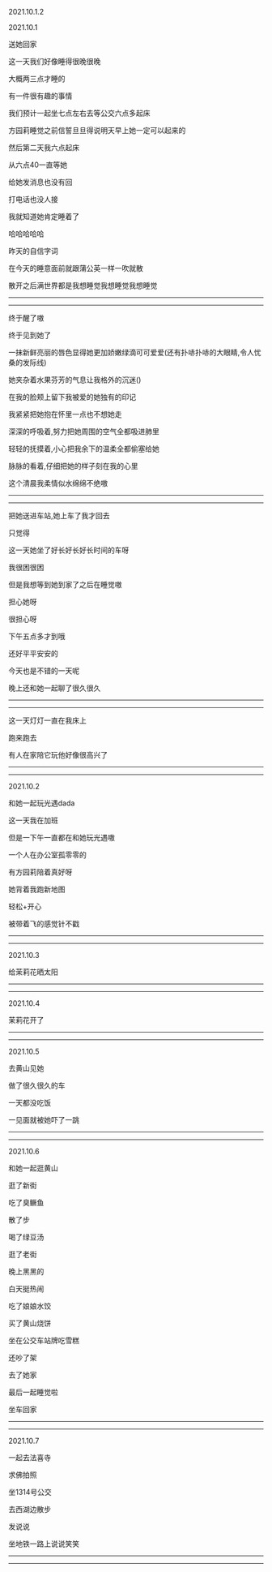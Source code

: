 2021.10.1.2

2021.10.1

送她回家

这一天我们好像睡得很晚很晚

大概两三点才睡的

有一件很有趣的事情

我们预计一起坐七点左右去等公交六点多起床

方园莉睡觉之前信誓旦旦得说明天早上她一定可以起来的

然后第二天我六点起床

从六点40一直等她

给她发消息也没有回

打电话也没人接

我就知道她肯定睡着了

哈哈哈哈哈

昨天的自信字词

在今天的睡意面前就跟蒲公英一样一吹就散

散开之后满世界都是我想睡觉我想睡觉我想睡觉

-----

------

终于醒了嗷

终于见到她了

一抹新鲜亮丽的唇色显得她更加娇嫩绿滴可可爱爱(还有扑哧扑哧的大眼睛,令人忧桑的发际线)

她夹杂着水果芬芳的气息让我格外的沉迷()

在我的脸颊上留下我被爱的她独有的印记

我紧紧把她抱在怀里一点也不想她走

深深的呼吸着,努力把她周围的空气全都吸进肺里

轻轻的抚摸着,小心把我余下的温柔全都偷塞给她

脉脉的看着,仔细把她的样子刻在我的心里

这个清晨我柔情似水绵绵不绝嗷

-----

---

把她送进车站,她上车了我才回去

只觉得

这一天她坐了好长好长好长时间的车呀

我很困很困

但是我想等到她到家了之后在睡觉嗷

担心她呀

很担心呀

下午五点多才到哦

还好平平安安的

今天也是不错的一天呢

晚上还和她一起聊了很久很久

-----

-------

这一天灯灯一直在我床上

跑来跑去

有人在家陪它玩他好像很高兴了

------

-----

2021.10.2

和她一起玩光遇dada

这一天我在加班

但是一下午一直都在和她玩光遇嗷

一个人在办公室孤零零的

有方园莉陪着真好呀

她背着我跑新地图

轻松+开心

被带着飞的感觉针不戳

------

-----

2021.10.3

给茉莉花晒太阳

-------

---------

2021.10.4

茉莉花开了

----------

------------

2021.10.5

去黄山见她

做了很久很久的车

一天都没吃饭

一见面就被她吓了一跳



---------

---------

2021.10.6

和她一起逛黄山

逛了新街

吃了臭鳜鱼

散了步

喝了绿豆汤

逛了老街

晚上黑黑的

白天挺热闹

吃了娘娘水饺

买了黄山烧饼

坐在公交车站牌吃雪糕

还吵了架

去了她家

最后一起睡觉啦

坐车回家

------

----

2021.10.7

一起去法喜寺

求佛拍照

坐1314号公交

去西湖边散步

发说说

坐地铁一路上说说笑笑

---------

--------------







​	